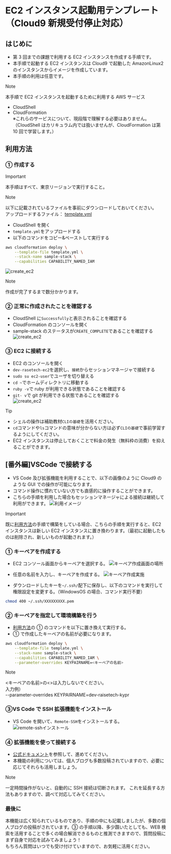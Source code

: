 # EC2 インスタンス起動用テンプレート（Cloud9 新規受付停止対応）

## はじめに

- 第 3 回までの課題で利用する EC2 インスタンスを作成する手順です。
- 本手順で起動する EC2 インスタンスは Cloud9 で起動した AmazonLinux2 のインスタンスからイメージを作成しています。
- 本手順の利用は任意です。

> [!NOTE]
> 本手順で EC2 インスタンスを起動するために利用する AWS サービス
>
> - CloudShell
> - CloudFormation  
>   ※これらのサービスについて、現段階で理解する必要はありません。（CloudShell はカリキュラム内では扱いませんが、CloudFormation は第 10 回で学習します。）

## 利用方法

### ① 作成する

> [!IMPORTANT]
> 本手順はすべて、東京リージョンで実行すること。

> [!NOTE]
> 以下に記載されているファイルを事前にダウンロードしておいてください。  
> アップロードするファイル： [template.yml](./template.yml)

- CloudShell を開く
- `template.yml`をアップロードする
- 以下のコマンドをコピー&ペーストして実行する

```bash
aws cloudformation deploy \
    --template-file template.yml \
    --stack-name sample-stack \
    --capabilities CAPABILITY_NAMED_IAM
```

![create_ec2](./assets/gif/create_ec2_demo.gif)

> [!NOTE]
> 作成が完了するまで数分かかります。

### ② 正常に作成されたことを確認する

- CloudShell に`Successfully`と表示されることを確認する
- CloudFormation のコンソールを開く
- sample-stack のステータスが`CREATE_COMPLETE`であることを確認する  
  ![create_ec2](./assets/gif/check_stack_demo.gif)

### ③ EC2 に接続する

- EC2 のコンソールを開く
- `dev-rasetech-ec2`を選択し、`接続`からセッションマネージャで接続する
- `sudo su ec2-user`でユーザを切り替える
- `cd ~`でホームディレクトリに移動する
- `ruby -v`で ruby が利用できる状態であることを確認する
- `git- v`で git が利用できる状態であることを確認する  
  ![create_ec2](./assets/gif/connect_ec2_demo.gif)

> [!TIP]
>
> - シェルの操作は補助教材`CLIの基礎`を活用ください。
> - `cd`コマンドや`ls`コマンドの意味が分からない方は必ず`CLIの基礎`で事前学習するようにしてください。
> - EC2 インスタンスは停止しておくことで料金の発生（無料枠の消費）を抑えることができます。

## [番外編]VSCode で接続する

- VS Code 及び拡張機能を利用することで、以下の画像のように Cloud9 のような GUI での操作が可能になります。
- コマンド操作に慣れていない方でも直感的に操作することができます。
- こちらの手順を利用した場合もセッションマネージャによる接続は継続して利用ができます。
  ![利用イメージ](./assets/img/used-vscode.png)

> [!IMPORTANT]
> 既に[利用方法](#利用方法)の手順で構築をしている場合、こちらの手順を実行すると、EC2 インスタンスは新しい EC2 インスタンスに置き換わります。（最初に起動したものは削除され、新しいものが起動されます。）

### ① キーペアを作成する

- EC2 コンソール画面からキーペアを選択する。
  ![キーペア作成画面の場所](./assets/img/create-keypair01.png)
- 任意の名前を入力し、キーペアを作成する。
  ![キーペア作成実施](./assets/img/create-keypair02.png)

- ダウンロードしたキーを`~/.ssh/`配下に保存し、以下のコマンドを実行して権限設定を変更する。（WindowsOS の場合、コマンド実行不要）

```bash
chmod 400 ~/.ssh/XXXXXXXXX.pem
```

### ② キーペアを指定して環境構築を行う

- [利用方法](#利用方法)の ① のコマンドを以下に置き換えて実行する。
- ① で作成したキーペアの名前が必要になります。

```bash
aws cloudformation deploy \
    --template-file template.yml \
    --stack-name sample-stack \
    --capabilities CAPABILITY_NAMED_IAM \
    --parameter-overrides KEYPAIRNAME=<キーペアの名前>
```

> [!NOTE]
> <キーペアの名前>の<>は入力しないでください。  
> 入力例）  
> --parameter-overrides KEYPAIRNAME=dev-raisetech-kypr

### ③VS Code で SSH 拡張機能をインストール

- VS Code を開いて、`Remote-SSH`をインストールする。
  ![remote-sshインストール](./assets/img/install-remotessh.png)

### ④ 拡張機能を使って接続する

- [公式ドキュメント](https://code.visualstudio.com/docs/remote/ssh)を参照して、進めてください。
- 本機能の利用については、個人ブログも多数投稿されていますので、必要に応じてそれらも活用しましょう。

> [!NOTE]
> 一定時間操作がないと、自動的に SSH 接続は切断されます。
> これを延長する方法もありますので、調べて対応してみてください。

### 最後に

本機能は広く知られているものであり、手順の中にも記載しましたが、多数の個人ブログの投稿がされています。③ の手順以降、多少躓いたとしても、WEB 検索を活用することで多くの場合解消できるものと推測できますので、質問投稿にまず自身で対応を試みてみましょう！  
もちろん質問はいつでも受け付けていますので、お気軽に活用ください。
